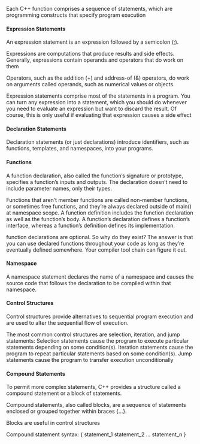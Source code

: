 Each C++ function comprises a sequence of statements, which are programming constructs that specify program execution



#### Expression Statements
An expression statement is an expression followed by a semicolon (;).

Expressions are computations that produce results and side effects. Generally,
expressions contain operands and operators that do work on them

Operators, such as the addition (+) and address-of (&) operators, do work
on arguments called operands, such as numerical values or objects.

Expression statements comprise most of the statements in a program.
You can turn any expression into a statement, which you should do
whenever you need to evaluate an expression but want to discard the
result. Of course, this is only useful if evaluating that expression causes
a side effect



#### Declaration Statements
Declaration statements (or just declarations) introduce identifiers, such as
functions, templates, and namespaces, into your programs.



#### Functions
A function declaration, also called the function’s signature or prototype, specifies a function’s inputs and outputs. The declaration doesn’t need to include parameter names, only their types.

Functions that aren’t member functions are called non-member functions,
or sometimes free functions, and they’re always declared outside of main()
at namespace scope. A function definition includes the function declaration
as well as the function’s body. A function’s declaration defines a function’s
interface, whereas a function’s definition defines its implementation.

function declarations are optional. So why do they exist?
The answer is that you can use declared functions throughout your
code as long as they’re eventually defined somewhere. Your compiler tool
chain can figure it out.

#### Namespace
A namespace statement declares the name of a namespace and causes the source code that follows the declaration to be compiled within that namespace.


#### Control Structures
Control structures provide alternatives to sequential program execution and are used to alter the sequential flow of execution.

The most common control structures are selection, iteration, and jump statements:
  Selection statements cause the program to execute particular statements depending on some condition(s).
  Iteration statements cause the program to repeat particular statements based on some condition(s).
  Jump statements cause the program to transfer execution unconditionally



#### Compound Statements
To permit more complex statements, C++ provides a structure called a compound statement or a block of statements.

Compound statements, also called blocks, are a sequence of statements enclosed
or grouped together within braces {...}.

Blocks are useful in control structures

Compound statement syntax:
{
statement_1
statement_2
...
statement_n
}
